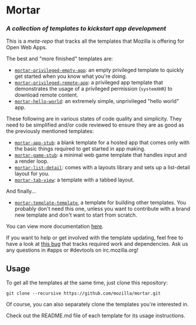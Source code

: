 # Mortar

### _A collection of templates to kickstart app development_

This is a _meta-repo_ that tracks all the templates that Mozilla is offering for Open Web Apps.

The best and "more finished" templates are:
* [`mortar-privileged-empty-app`](https://github.com/mozilla/mortar-privileged-empty-app): an empty privileged template to quickly get started when you know what you're doing.
* [`mortar-privileged-remote-app`](https://github.com/mozilla/mortar-privileged-remote-app): a privileged app template that demonstrates the usage of a privileged permission (`systemXHR`) to download remote content.
* [`mortar-hello-world`](https://github.com/mozilla/mortar-hello-world): an extremely simple, unprivileged "hello world" app.

These following are in various states of code quality and simplicity. They need to be simplified and/or code reviewed to ensure they are as good as the previously mentioned templates:

* [`mortar-app-stub`](https://github.com/mozilla/mortar-app-stub): a blank template for a hosted app that comes only with the basic things required to get started in app making.
* [`mortar-game-stub`](https://github.com/mozilla/mortar-game-stub): a minimal web game template that handles input and a render loop.
* [`mortar-list-detail`](https://github.com/mozilla/mortar-list-detail): comes with a layouts library and sets up a list-detail layout for you.
* [`mortar-tab-view`](https://github.com/mozilla/mortar-tab-view): a template with a tabbed layout.

And finally...

* [`mortar-template-template`](https://github.com/mozilla/mortar-template-template), a template for building other templates. You probably don't need this one, unless you want to contribute with a brand new template and don't want to start from scratch.

You can view more documentation [here](https://developer.mozilla.org/en-US/docs/Apps/App_templates).

If you want to help or get involved with the template updating, feel free to have a look at [this bug](https://bugzilla.mozilla.org/show_bug.cgi?id=1038703) that tracks required work and dependencies. Ask us any questions in #apps or #devtools on irc.mozilla.org!

## Usage

To get all the templates at the same time, just clone this repository:

````
git clone --recursive https://github.com/mozilla/mortar.git
````

Of course, you can also separately clone the templates you're interested in.

Check out the README.md file of each template for its usage instructions.
